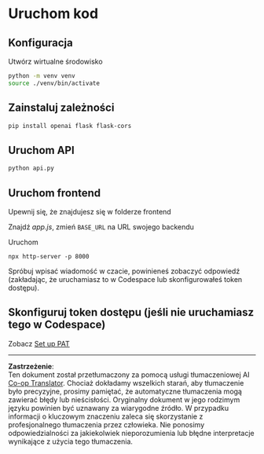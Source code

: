 <!--
CO_OP_TRANSLATOR_METADATA:
{
  "original_hash": "537f02a36d73db093cbb8b9b44867645",
  "translation_date": "2025-09-01T15:47:42+00:00",
  "source_file": "9-chat-project/solution/backend/python/README.md",
  "language_code": "pl"
}
-->
# Uruchom kod

## Konfiguracja

Utwórz wirtualne środowisko

```sh
python -m venv venv
source ./venv/bin/activate
```

## Zainstaluj zależności

```sh
pip install openai flask flask-cors 
```

## Uruchom API

```sh
python api.py
```

## Uruchom frontend

Upewnij się, że znajdujesz się w folderze frontend

Znajdź *app.js*, zmień `BASE_URL` na URL swojego backendu

Uruchom

```
npx http-server -p 8000
```

Spróbuj wpisać wiadomość w czacie, powinieneś zobaczyć odpowiedź (zakładając, że uruchamiasz to w Codespace lub skonfigurowałeś token dostępu).

## Skonfiguruj token dostępu (jeśli nie uruchamiasz tego w Codespace)

Zobacz [Set up PAT](https://docs.github.com/en/authentication/keeping-your-account-and-data-secure/managing-your-personal-access-tokens)

---

**Zastrzeżenie**:  
Ten dokument został przetłumaczony za pomocą usługi tłumaczeniowej AI [Co-op Translator](https://github.com/Azure/co-op-translator). Chociaż dokładamy wszelkich starań, aby tłumaczenie było precyzyjne, prosimy pamiętać, że automatyczne tłumaczenia mogą zawierać błędy lub nieścisłości. Oryginalny dokument w jego rodzimym języku powinien być uznawany za wiarygodne źródło. W przypadku informacji o kluczowym znaczeniu zaleca się skorzystanie z profesjonalnego tłumaczenia przez człowieka. Nie ponosimy odpowiedzialności za jakiekolwiek nieporozumienia lub błędne interpretacje wynikające z użycia tego tłumaczenia.